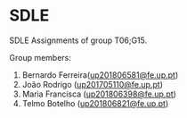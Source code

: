 # SDLE 

SDLE Assignments of group T06;G15.

Group members:

1. Bernardo Ferreira(up201806581@fe.up.pt)
2. João Rodrigo (up201705110@fe.up.pt)
3. Maria Francisca (up201806398@fe.up.pt)
4. Telmo Botelho (up201806821@fe.up.pt)
